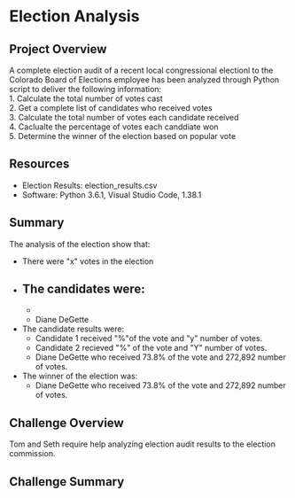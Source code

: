 # Election Analysis

## Project Overview
A complete election audit of a recent local congressional electionl to the Colorado Board of Elections employee has been analyzed through Python script to deliver the following information:  
    1. Calculate the total number of votes cast  
    2. Get a complete list of candidates who received votes  
    3. Calculate the total number of votes each candidate received  
    4. Caclualte the percentage of votes each canddiate won  
    5. Determine the winner of the election based on popular vote  
  
## Resources
- Election Results: election_results.csv
- Software: Python 3.6.1, Visual Studio Code, 1.38.1  

## Summary
The analysis of the election show that:
  - There were "x" votes in the election
  - The candidates were: 
     - 
     -
     - Diane DeGette
  - The candidate results were:
     - Candidate 1 received "%"of the vote and "y" number of votes.
     - Candidate 2 recieved "%" of the vote and "Y" number of votes.
     - Diane DeGette who received 73.8% of the vote and 272,892 number of votes.
  - The winner of the election was:
     - Diane DeGette who received 73.8% of the vote and 272,892 number of votes.
       

## Challenge Overview
Tom and Seth require help analyzing election audit results to the election commission.

## Challenge Summary

